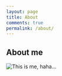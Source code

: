 ```yaml
---
layout: page
title: About
comments: true
permalink: /about/
---
```


## About me
![This is me, haha...](http://redhair.top/static/img/yx.jpg)

